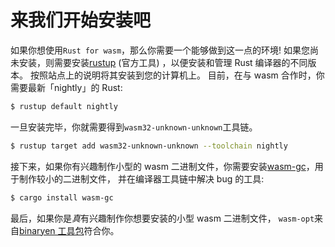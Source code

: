 # 来我们开始安装吧

如果你想使用`Rust for wasm`，那么你需要一个能够做到这一点的环境! 如果您尚未安装，则需要安装[rustup][rustup] (官方工具) ，以便安装和管理 Rust 编译器的不同版本。 按照站点上的说明将其安装到您的计算机上。 目前，在与 wasm 合作时，你需要最新「nightly」的 Rust:

```bash
$ rustup default nightly
```

一旦安装完毕，你就需要得到`wasm32-unknown-unknown`工具链。

```bash
$ rustup target add wasm32-unknown-unknown --toolchain nightly
```

接下来，如果你有兴趣制作小型的 wasm 二进制文件，你需要安装[wasm-gc][wasm-gc]，用于制作较小的二进制文件， 并在编译器工具链中解决 bug 的工具:

```bash
$ cargo install wasm-gc
```

最后，如果你是*真*有兴趣制作你想要安装的小型 wasm 二进制文件， `wasm-opt`来自[binaryen 工具包][binaryen]符合你。

[rustup]: https://www.rustup.rs/
[binaryen]: https://github.com/WebAssembly/binaryen
[wasm-gc]: https://github.com/alexcrichton/wasm-gc
